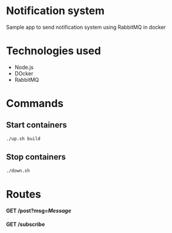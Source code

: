 # Notification system 

Sample app to send notification system using RabbitMQ in docker

# Technologies used
- Node.js
- DOcker
- RabbitMQ

# Commands
## Start containers
```bash
./up.sh build
``` 

## Stop containers
```bash
./down.sh
```

# Routes
#### GET /post?msg=_Message_
#### GET /subscribe 
